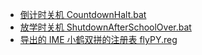 * [倒计时关机 CountdownHalt.bat](CountdownHalt.bat)
* [放学时关机 ShutdownAfterSchoolOver.bat](ShutdownAfterSchoolOver.bat)
* [导出的 IME 小鹤双拼的注册表 flyPY.reg](flyPY.reg)
